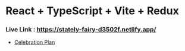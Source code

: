 # React + TypeScript + Vite + Redux

### Live Link : https://stately-fairy-d3502f.netlify.app/

- [Celebration Plan](https://github.com/vitejs/vite-plugin-react/blob/main/packages/plugin-react/README.md)
